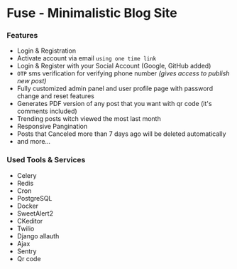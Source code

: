 # Fuse - Minimalistic Blog Site

### Features

- Login & Registration
- Activate account via email `using one time link`
- Login & Register with your Social Account (Google, GitHub added)
- `OTP` sms verification for verifying phone number _(gives access to publish new post)_
- Fully customized admin panel and user profile page with password change and reset features
- Generates PDF version of any post that you want with qr code (it's comments included)
- Trending posts witch viewed the most last month
- Responsive Pangination
- Posts that Canceled more than 7 days ago will be deleted automatically
- and more...

### Used  Tools & Services

- Celery
- Redis
- Cron
- PostgreSQL
- Docker
- SweetAlert2
- CKeditor
- Twilio
- Django allauth
- Ajax
- Sentry
- Qr code